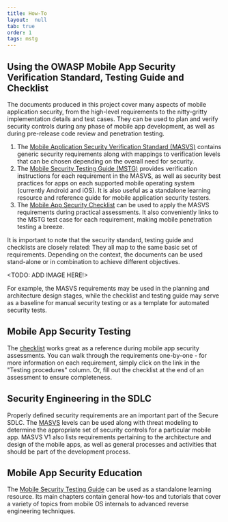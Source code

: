 ```yaml
---
title: How-To
layout:  null
tab: true
order: 1
tags: mstg
---
```


## Using the OWASP Mobile App Security Verification Standard, Testing Guide and Checklist

The documents produced in this project cover many aspects of mobile application security, from the high-level requirements to the nitty-gritty implementation details and test cases. They can be used to plan and verify security controls during any phase of mobile app development, as well as during pre-release code review and penetration testing.

1. The [Mobile Application Security Verification Standard (MASVS)](https://github.com/OWASP/owasp-masvs/releases) contains generic security requirements along with mappings to verification levels that can be chosen depending on the overall need for security.
2. The [Mobile Security Testing Guide (MSTG)](https://github.com/OWASP/owasp-mstg/releases) provides verification instructions for each requirement in the MASVS, as well as security best practices for apps on each supported mobile operating system (currently Android and iOS). It is also useful as a standalone learning resource and reference guide for mobile application security testers.
3. The [Mobile App Security Checklist](https://github.com/OWASP/owasp-mstg/tree/master/Checklists) can be used to apply the MASVS requirements during practical assessments. It also conveniently links to the MSTG test case for each requirement, making mobile penetration testing a breeze.

It is important to note that the security standard, testing guide and checklists are closely related: They all map to the same basic set of requirements. Depending on the context, the documents can be used stand-alone or in combination to achieve different objectives.

<TODO: ADD IMAGE HERE!>

For example, the MASVS requirements may be used in the planning and architecture design stages, while the checklist and testing guide may serve as a baseline for manual security testing or as a template for automated security tests.

## Mobile App Security Testing

The [checklist](https://github.com/OWASP/owasp-mstg/tree/master/Checklists) works great as a reference during mobile app security assessments. You can walk through the requirements one-by-one - for more information on each requirement, simply click on the link in the "Testing procedures" column. Or, fill out the checklist at the end of an assessment to ensure completeness.

## Security Engineering in the SDLC

Properly defined security requirements are an important part of the Secure SDLC. The [MASVS](https://github.com/OWASP/owasp-masvs/releases/download/0.9.2/OWASP_Mobile_AppSec_Verification_Standard_v0.9.2.pdf) levels can be used along with threat modeling to determine the appropriate set of security controls for a particular mobile app. MASVS V1 also lists requirements pertaining to the architecture and design of the mobile apps, as well as general processes and activities that should be part of the development process.

## Mobile App Security Education

The [Mobile Security Testing Guide](https://github.com/OWASP/owasp-mstg) can be used as a standalone learning resource. Its main chapters contain general how-tos and tutorials that cover a variety of topics from mobile OS internals to advanced reverse engineering techniques.
